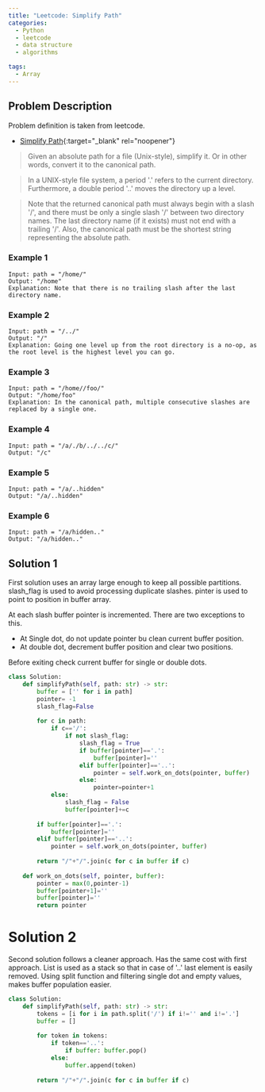 ```yaml
---
title: "Leetcode: Simplify Path"
categories:
  - Python
  - leetcode
  - data structure
  - algorithms

tags:
  - Array
---
```


## Problem Description

Problem definition is taken from leetcode. 
- [Simplify Path](https://leetcode.com/problems/simplify-path/ "Go to leetcode"){:target="_blank" rel="noopener"}

> Given an absolute path for a file (Unix-style), simplify it. Or in other words, convert it to the canonical path.

> In a UNIX-style file system, a period '.' refers to the current directory. Furthermore, a double period '..' moves the directory up a level.

> Note that the returned canonical path must always begin with a slash '/', and there must be only a single slash '/' between two directory names. The last directory name (if it exists) must not end with a trailing '/'. Also, the canonical path must be the shortest string representing the absolute path.

### Example 1
```
Input: path = "/home/"
Output: "/home"
Explanation: Note that there is no trailing slash after the last directory name.
```

### Example 2
```
Input: path = "/../"
Output: "/"
Explanation: Going one level up from the root directory is a no-op, as the root level is the highest level you can go.
```

### Example 3
```
Input: path = "/home//foo/"
Output: "/home/foo"
Explanation: In the canonical path, multiple consecutive slashes are replaced by a single one.
```

### Example 4
```
Input: path = "/a/./b/../../c/"
Output: "/c"
```

### Example 5
```
Input: path = "/a/..hidden"
Output: "/a/..hidden"
```

### Example 6
```
Input: path = "/a/hidden.."
Output: "/a/hidden.."
```

## Solution 1

First solution uses an array large enough to keep all possible partitions.
slash_flag is used to avoid processing duplicate slashes.
pinter is used to point to position in buffer array. 

At each slash buffer pointer is incremented. There are two exceptions to this.
 - At Single dot, do not update pointer bu clean current buffer position.
 - At double dot, decrement buffer position and clear two positions.

Before exiting check current buffer for single or double dots.  

```python
class Solution:
    def simplifyPath(self, path: str) -> str:
        buffer = ['' for i in path]
        pointer= -1
        slash_flag=False
        
        for c in path:
            if c=='/':
                if not slash_flag:                   
                    slash_flag = True
                    if buffer[pointer]=='.':
                        buffer[pointer]=''
                    elif buffer[pointer]=='..':
                        pointer = self.work_on_dots(pointer, buffer)
                    else:
                        pointer=pointer+1
            else:
                slash_flag = False
                buffer[pointer]+=c
        
        if buffer[pointer]=='.':
            buffer[pointer]=''
        elif buffer[pointer]=='..':
            pointer = self.work_on_dots(pointer, buffer)
               
        return "/"+"/".join(c for c in buffer if c)
    
    def work_on_dots(self, pointer, buffer):
        pointer = max(0,pointer-1)
        buffer[pointer+1]=''
        buffer[pointer]=''
        return pointer
```

# Solution 2

Second solution follows a cleaner approach. Has the same cost with first approach.
List is used as a stack so that in case of '..' last element is easily removed.
Using split function and filtering single dot and empty values, makes buffer population easier.

```python
class Solution:
    def simplifyPath(self, path: str) -> str:
        tokens = [i for i in path.split('/') if i!='' and i!='.']
        buffer = []
        
        for token in tokens:
            if token=='..':
                if buffer: buffer.pop()
            else:
                buffer.append(token)     
        
        return "/"+"/".join(c for c in buffer if c)
```